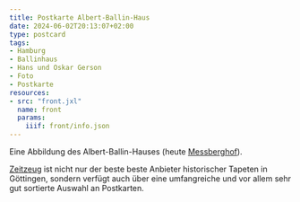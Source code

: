 ```yaml
---
title: Postkarte Albert-Ballin-Haus
date: 2024-06-02T20:13:07+02:00
type: postcard
tags:
- Hamburg
- Ballinhaus
- Hans und Oskar Gerson
- Foto
- Postkarte
resources:
- src: "front.jxl"
  name: front
  params:
    iiif: front/info.json
---
```


Eine Abbildung des Albert-Ballin-Hauses (heute [Messberghof](https://de.wikipedia.org/wiki/Me%C3%9Fberghof)).

<!--more-->

<div class="source"><a href="http://zeitzeug.de/">Zeitzeug</a> ist nicht nur der beste beste Anbieter historischer Tapeten in Göttingen, sondern verfügt auch über eine umfangreiche und vor allem sehr gut sortierte Auswahl an Postkarten.</div>
